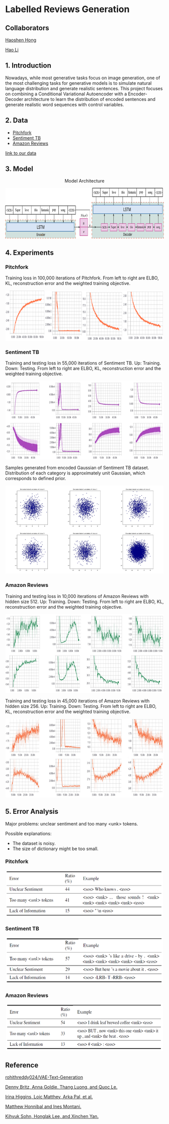 # Labelled Reviews Generation

## Collaborators

[Haoshen Hong](https://github.com/HowsenH)

[Hao Li](https://github.com/haoli94)


## 1. Introduction

Nowadays, while most generative tasks focus on image generation, one of the
most challenging tasks for generative models is to simulate natural language
distribution and generate realistic sentences. This project focuses on combining a
Conditional Variational Autoencoder with a Encoder-Decoder architecture to learn
the distribution of encoded sentences and generate realistic word sequences with
control variables.

## 2. Data
- [Pitchfork](https://www.kaggle.com/bcyphers/pitchfork-reviews)
- [Sentiment TB](https://nlp.stanford.edu/sentiment/)
- [Amazon Reviews](http://jmcauley.ucsd.edu/data/amazon/)


[link to our data](https://drive.google.com/open?id=1ZtNRlMHObf6EPQHKM1daGu7Y8EPUKyn2)

## 3. Model

<p align="center">Model Architecture</p>
<p align="center">
<img src="https://github.com/AlexaYuqinD/Labelled-Reviews-Generation/blob/master/images/VAE.png" 
 width="730" height="160" />
</p>

## 4. Experiments

### Pitchfork
Training loss in 100,000 iterations of Pitchfork. From left to right are ELBO, KL, reconstruction error and the weighted training objective.
<p align="center">
<img src="https://github.com/AlexaYuqinD/Labelled-Reviews-Generation/blob/master/images/pitch.png" 
 width="680" height="160" />
</p>

### Sentiment TB
Training and testing loss in 55,000 iterations of Sentiment TB. Up: Training. Down: Testing. From left to right are ELBO, KL, reconstruction error and the weighted training objective.
<p align="center">
<img src="https://github.com/AlexaYuqinD/Labelled-Reviews-Generation/blob/master/images/sentiment.jpg" 
 width="670" height="250" />
</p>

Samples generated from encoded Gaussian of Sentiment TB dataset. Distribution of each category is approximately unit Gaussian, which corresponds to defined prior.
<p align="center">
<img src="https://github.com/AlexaYuqinD/Labelled-Reviews-Generation/blob/master/images/latent.png" 
 width="670" height="280" />
</p>

### Amazon Reviews
Training and testing loss in 10,000 iterations of Amazon Reviews with hidden size 512. Up: Training. Down: Testing. From left to right are ELBO, KL, reconstruction error and the weighted
training objective.
<p align="center">
<img src="https://github.com/AlexaYuqinD/Labelled-Reviews-Generation/blob/master/images/amazon_512.jpg" 
 width="670" height="250" />
</p>

Training and testing loss in 45,000 iterations of Amazon Reviews with hidden size 256. Up: Training. Down: Testing. From left to right are ELBO, KL, reconstruction error and the weighted
training objective.
<p align="center">
<img src="https://github.com/AlexaYuqinD/Labelled-Reviews-Generation/blob/master/images/amazon_256.jpg" 
 width="670" height="250" />
</p>

## 5. Error Analysis

Major problems: unclear sentiment and too many <unk\> tokens.

Possible explanations: 

- The dataset is noisy.
- The size of dictionary might be too small.

### Pitchfork

<p align="center">
<img src="https://github.com/AlexaYuqinD/Labelled-Reviews-Generation/blob/master/images/error1.PNG" 
 width="500" height="150" />
</p>


### Sentiment TB
<p align="center">
<img src="https://github.com/AlexaYuqinD/Labelled-Reviews-Generation/blob/master/images/error2.PNG" 
 width="500" height="150" />
</p>


### Amazon Reviews
<p align="center">
<img src="https://github.com/AlexaYuqinD/Labelled-Reviews-Generation/blob/master/images/error3.PNG" 
 width="500" height="150" />
</p>


## Reference

[rohithreddy024/VAE-Text-Generation](https://github.com/rohithreddy024/VAE-Text-Generation)

[Denny Britz, Anna Goldie, Thang Luong, and Quoc Le.](https://arxiv.org/abs/1703.03906)

[Irina Higgins, Loic Matthey, Arka Pal, et al.](https://openreview.net/forum?id=Sy2fzU9gl)

[Matthew Honnibal and Ines Montani.](https://github.com/explosion/spaCy)

[Kihyuk Sohn, Honglak Lee, and Xinchen Yan.](https://pdfs.semanticscholar.org/3f25/e17eb717e5894e0404ea634451332f85d287.pdf)